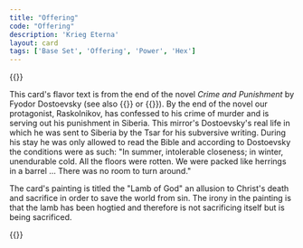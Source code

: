```yaml
---
title: "Offering"
code: "Offering"
description: 'Krieg Eterna'
layout: card
tags: ['Base Set', 'Offering', 'Power', 'Hex']
---
```

{{<card-detail-page title="Offering" artwork="Agnus Dei by Francisco de Zurbarán (1640)">}}
<p>
This card's flavor text is from the end of the novel <i>Crime and Punishment</i> by Fyodor Dostoevsky (see also {{<cardlink name="Void">}} or {{<cardlink name="Wrath">}}). By the end of the novel our protagonist, Raskolnikov, has confessed to his crime of murder and is serving out his punishment in Siberia. This mirror's Dostoevsky's real life in which he was sent to Siberia by the Tsar for his subversive writing. During his stay he was only allowed to read the Bible and according to Dostoevsky the conditions were as such: "In summer, intolerable closeness; in winter, unendurable cold. All the floors were rotten. We were packed like herrings in a barrel ... There was no room to turn around."
</p>
<p>
The card's painting is titled the "Lamb of God" an allusion to Christ's death and sacrifice in order to save the world from sin. The irony in the painting is that the lamb has been hogtied and therefore is not sacrificing itself but is being sacrificed.
</p>
{{</card-detail-page>}}